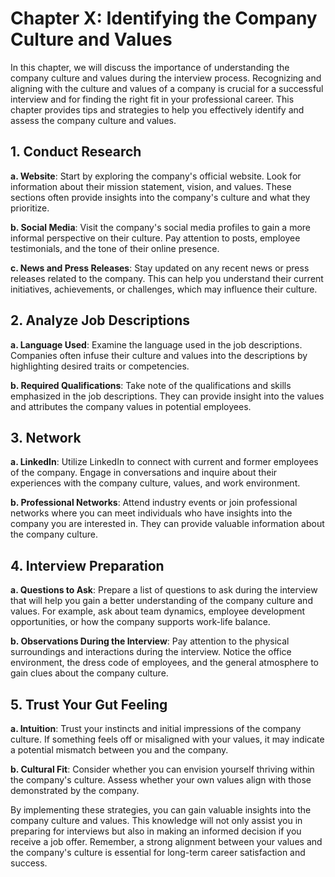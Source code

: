 Chapter X: Identifying the Company Culture and Values
=====================================================

In this chapter, we will discuss the importance of understanding the company culture and values during the interview process. Recognizing and aligning with the culture and values of a company is crucial for a successful interview and for finding the right fit in your professional career. This chapter provides tips and strategies to help you effectively identify and assess the company culture and values.

1\. Conduct Research
-------------------

**a. Website**: Start by exploring the company's official website. Look for information about their mission statement, vision, and values. These sections often provide insights into the company's culture and what they prioritize.

**b. Social Media**: Visit the company's social media profiles to gain a more informal perspective on their culture. Pay attention to posts, employee testimonials, and the tone of their online presence.

**c. News and Press Releases**: Stay updated on any recent news or press releases related to the company. This can help you understand their current initiatives, achievements, or challenges, which may influence their culture.

2\. Analyze Job Descriptions
---------------------------

**a. Language Used**: Examine the language used in the job descriptions. Companies often infuse their culture and values into the descriptions by highlighting desired traits or competencies.

**b. Required Qualifications**: Take note of the qualifications and skills emphasized in the job descriptions. They can provide insight into the values and attributes the company values in potential employees.

3\. Network
----------

**a. LinkedIn**: Utilize LinkedIn to connect with current and former employees of the company. Engage in conversations and inquire about their experiences with the company culture, values, and work environment.

**b. Professional Networks**: Attend industry events or join professional networks where you can meet individuals who have insights into the company you are interested in. They can provide valuable information about the company culture.

4\. Interview Preparation
------------------------

**a. Questions to Ask**: Prepare a list of questions to ask during the interview that will help you gain a better understanding of the company culture and values. For example, ask about team dynamics, employee development opportunities, or how the company supports work-life balance.

**b. Observations During the Interview**: Pay attention to the physical surroundings and interactions during the interview. Notice the office environment, the dress code of employees, and the general atmosphere to gain clues about the company culture.

5\. Trust Your Gut Feeling
-------------------------

**a. Intuition**: Trust your instincts and initial impressions of the company culture. If something feels off or misaligned with your values, it may indicate a potential mismatch between you and the company.

**b. Cultural Fit**: Consider whether you can envision yourself thriving within the company's culture. Assess whether your own values align with those demonstrated by the company.

By implementing these strategies, you can gain valuable insights into the company culture and values. This knowledge will not only assist you in preparing for interviews but also in making an informed decision if you receive a job offer. Remember, a strong alignment between your values and the company's culture is essential for long-term career satisfaction and success.
